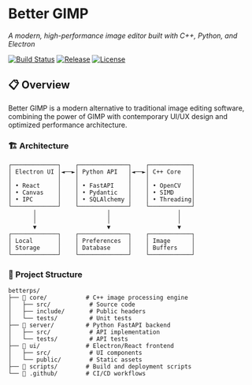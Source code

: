 # Better GIMP
*A modern, high-performance image editor built with C++, Python, and Electron*

[![Build Status](https://github.com/sertr4linee/symmetrical-octo-spork/workflows/Build%20and%20Deploy%20Better%20GIMP/badge.svg)](https://github.com/sertr4linee/symmetrical-octo-spork/actions)
[![Release](https://img.shields.io/github/v/release/sertr4linee/symmetrical-octo-spork)](https://github.com/sertr4linee/symmetrical-octo-spork/releases)
[![License](https://img.shields.io/github/license/sertr4linee/symmetrical-octo-spork)](LICENSE)

## 📋 Overview

Better GIMP is a modern alternative to traditional image editing software, combining the power of GIMP with contemporary UI/UX design and optimized performance architecture.

### 🏗️ Architecture

```
┌─────────────┐    ┌──────────────┐    ┌────────────┐
│ Electron UI │◄──►│ Python API   │◄──►│ C++ Core   │
│             │    │              │    │            │
│ • React     │    │ • FastAPI    │    │ • OpenCV   │
│ • Canvas    │    │ • Pydantic   │    │ • SIMD     │
│ • IPC       │    │ • SQLAlchemy │    │ • Threading│
└─────────────┘    └──────────────┘    └────────────┘
       │                    │                   │
       │                    │                   │
       ▼                    ▼                   ▼
┌─────────────┐    ┌──────────────┐    ┌────────────┐
│ Local       │    │ Preferences  │    │ Image      │
│ Storage     │    │ Database     │    │ Buffers    │
└─────────────┘    └──────────────┘    └────────────┘
```

### 📁 Project Structure

```
betterps/
├── 📁 core/           # C++ image processing engine
│   ├── src/           # Source code
│   ├── include/       # Public headers
│   └── tests/         # Unit tests
├── 📁 server/         # Python FastAPI backend
│   ├── src/           # API implementation
│   └── tests/         # API tests
├── 📁 ui/             # Electron/React frontend
│   ├── src/           # UI components
│   └── public/        # Static assets
├── 📁 scripts/        # Build and deployment scripts
└── 📁 .github/        # CI/CD workflows
```
